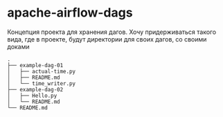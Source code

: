 # apache-airflow-dags

Концепция проекта для хранения дагов. Хочу придерживаться такого вида, где в проекте, будут директории для своих дагов, со своими доками

```
.
├── example-dag-01
│   ├── actual-time.py
│   ├── README.md
│   └── time_writer.py
├── example-dag-02
│   ├── Hello.py
│   └── README.md
└── README.md
```
